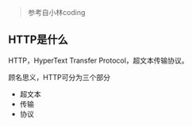 >参考自小林coding

## HTTP是什么

HTTP，HyperText Transfer Protocol，超文本传输协议。

顾名思义，HTTP可分为三个部分
- 超文本
- 传输
- 协议

